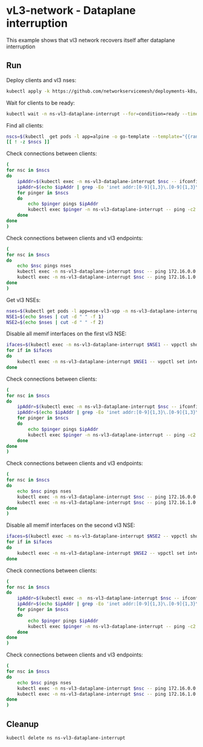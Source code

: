 # vL3-network - Dataplane interruption

This example shows that vl3 network recovers itself after dataplane interruption


## Run

Deploy clients and vl3 nses:
```bash
kubectl apply -k https://github.com/networkservicemesh/deployments-k8s/examples/heal/vl3-dataplane-interrupt?ref=36ed7d6c16bb54edf022148a2df2d95789c2b83d
```

Wait for clients to be ready:
```bash
kubectl wait -n ns-vl3-dataplane-interrupt --for=condition=ready --timeout=1m pod -l app=alpine
```

Find all clients:
```bash
nscs=$(kubectl  get pods -l app=alpine -o go-template --template="{{range .items}}{{.metadata.name}} {{end}}" -n ns-vl3-dataplane-interrupt)
[[ ! -z $nscs ]]
```

Check connections between clients:
```bash
(
for nsc in $nscs 
do
    ipAddr=$(kubectl exec -n ns-vl3-dataplane-interrupt $nsc -- ifconfig nsm-1) || exit
    ipAddr=$(echo $ipAddr | grep -Eo 'inet addr:[0-9]{1,3}\.[0-9]{1,3}\.[0-9]{1,3}\.[0-9]{1,3}'| cut -c 11-)
    for pinger in $nscs
    do
        echo $pinger pings $ipAddr
        kubectl exec $pinger -n ns-vl3-dataplane-interrupt -- ping -c2 -i 0.5 $ipAddr || exit
    done
done
)
```

Check connections between clients and vl3 endpoints:
```bash
(
for nsc in $nscs 
do
    echo $nsc pings nses
    kubectl exec -n ns-vl3-dataplane-interrupt $nsc -- ping 172.16.0.0 -c2 -i 0.5 || exit
    kubectl exec -n ns-vl3-dataplane-interrupt $nsc -- ping 172.16.1.0 -c2 -i 0.5 || exit
done
)
```

Get vl3 NSEs:
```bash
nses=$(kubectl get pods -l app=nse-vl3-vpp -n ns-vl3-dataplane-interrupt --template '{{range .items}}{{.metadata.name}} {{end}}')
NSE1=$(echo $nses | cut -d " " -f 1)
NSE2=$(echo $nses | cut -d " " -f 2)
```

Disable all memif interfaces on the first vl3 NSE:
```bash
ifaces=$(kubectl exec -n ns-vl3-dataplane-interrupt $NSE1 -- vppctl show int | grep memif | awk '{print $1}' | tr '\n' ' ')
for if in $ifaces
do
    kubectl exec -n ns-vl3-dataplane-interrupt $NSE1 -- vppctl set interface state $if down
done
```

Check connections between clients:
```bash
(
for nsc in $nscs 
do
    ipAddr=$(kubectl exec -n ns-vl3-dataplane-interrupt $nsc -- ifconfig nsm-1) || exit
    ipAddr=$(echo $ipAddr | grep -Eo 'inet addr:[0-9]{1,3}\.[0-9]{1,3}\.[0-9]{1,3}\.[0-9]{1,3}'| cut -c 11-)
    for pinger in $nscs
    do
        echo $pinger pings $ipAddr
        kubectl exec $pinger -n ns-vl3-dataplane-interrupt -- ping -c2 -i 0.5 $ipAddr || exit
    done
done
)
```

Check connections between clients and vl3 endpoints:
```bash
(
for nsc in $nscs 
do
    echo $nsc pings nses
    kubectl exec -n ns-vl3-dataplane-interrupt $nsc -- ping 172.16.0.0 -c2 -i 0.5 || exit
    kubectl exec -n ns-vl3-dataplane-interrupt $nsc -- ping 172.16.1.0 -c2 -i 0.5 || exit
done
)
```

Disable all memif interfaces on the second vl3 NSE:
```bash
ifaces=$(kubectl exec -n ns-vl3-dataplane-interrupt $NSE2 -- vppctl show int | grep memif | awk '{print $1}' | tr '\n' ' ')
for if in $ifaces
do
    kubectl exec -n ns-vl3-dataplane-interrupt $NSE2 -- vppctl set interface state $if down
done
```

Check connections between clients:
```bash
(
for nsc in $nscs 
do
    ipAddr=$(kubectl exec -n  ns-vl3-dataplane-interrupt $nsc -- ifconfig nsm-1) || exit
    ipAddr=$(echo $ipAddr | grep -Eo 'inet addr:[0-9]{1,3}\.[0-9]{1,3}\.[0-9]{1,3}\.[0-9]{1,3}'| cut -c 11-)
    for pinger in $nscs
    do
        echo $pinger pings $ipAddr
        kubectl exec $pinger -n ns-vl3-dataplane-interrupt -- ping -c2 -i 0.5 $ipAddr || exit
    done
done
)
```

Check connections between clients and vl3 endpoints:
```bash
(
for nsc in $nscs 
do
    echo $nsc pings nses
    kubectl exec -n ns-vl3-dataplane-interrupt $nsc -- ping 172.16.0.0 -c2 -i 0.5 || exit
    kubectl exec -n ns-vl3-dataplane-interrupt $nsc -- ping 172.16.1.0 -c2 -i 0.5 || exit
done
)
```

## Cleanup

```bash
kubectl delete ns ns-vl3-dataplane-interrupt
```
